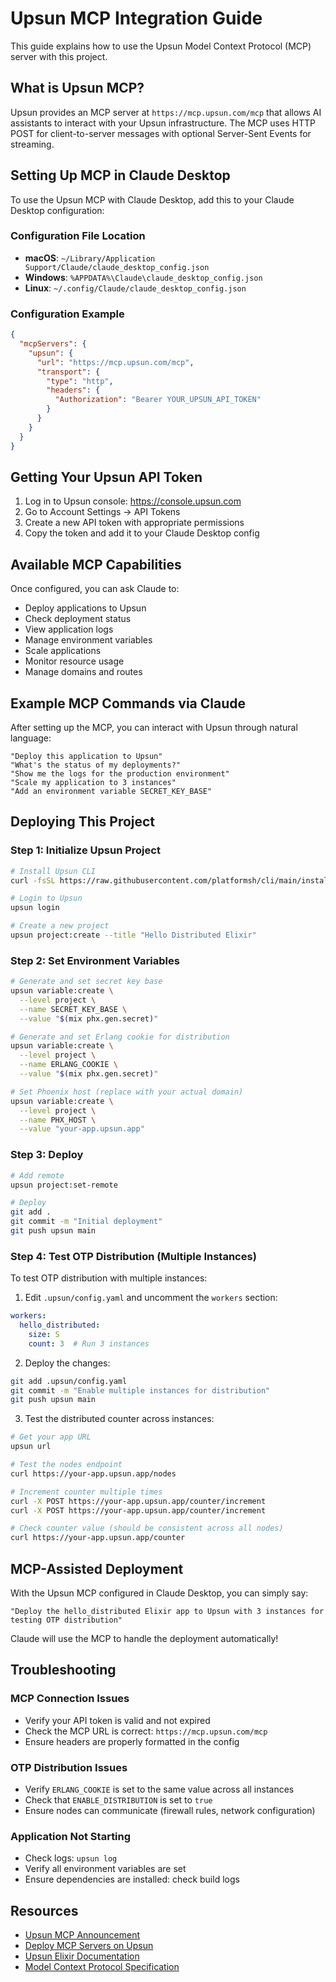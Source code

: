 # Upsun MCP Integration Guide

This guide explains how to use the Upsun Model Context Protocol (MCP) server with this project.

## What is Upsun MCP?

Upsun provides an MCP server at `https://mcp.upsun.com/mcp` that allows AI assistants to interact with your Upsun infrastructure. The MCP uses HTTP POST for client-to-server messages with optional Server-Sent Events for streaming.

## Setting Up MCP in Claude Desktop

To use the Upsun MCP with Claude Desktop, add this to your Claude Desktop configuration:

### Configuration File Location

- **macOS**: `~/Library/Application Support/Claude/claude_desktop_config.json`
- **Windows**: `%APPDATA%\Claude\claude_desktop_config.json`
- **Linux**: `~/.config/Claude/claude_desktop_config.json`

### Configuration Example

```json
{
  "mcpServers": {
    "upsun": {
      "url": "https://mcp.upsun.com/mcp",
      "transport": {
        "type": "http",
        "headers": {
          "Authorization": "Bearer YOUR_UPSUN_API_TOKEN"
        }
      }
    }
  }
}
```

## Getting Your Upsun API Token

1. Log in to Upsun console: https://console.upsun.com
2. Go to Account Settings → API Tokens
3. Create a new API token with appropriate permissions
4. Copy the token and add it to your Claude Desktop config

## Available MCP Capabilities

Once configured, you can ask Claude to:

- Deploy applications to Upsun
- Check deployment status
- View application logs
- Manage environment variables
- Scale applications
- Monitor resource usage
- Manage domains and routes

## Example MCP Commands via Claude

After setting up the MCP, you can interact with Upsun through natural language:

```
"Deploy this application to Upsun"
"What's the status of my deployments?"
"Show me the logs for the production environment"
"Scale my application to 3 instances"
"Add an environment variable SECRET_KEY_BASE"
```

## Deploying This Project

### Step 1: Initialize Upsun Project

```bash
# Install Upsun CLI
curl -fsSL https://raw.githubusercontent.com/platformsh/cli/main/installer.sh | bash

# Login to Upsun
upsun login

# Create a new project
upsun project:create --title "Hello Distributed Elixir"
```

### Step 2: Set Environment Variables

```bash
# Generate and set secret key base
upsun variable:create \
  --level project \
  --name SECRET_KEY_BASE \
  --value "$(mix phx.gen.secret)"

# Generate and set Erlang cookie for distribution
upsun variable:create \
  --level project \
  --name ERLANG_COOKIE \
  --value "$(mix phx.gen.secret)"

# Set Phoenix host (replace with your actual domain)
upsun variable:create \
  --level project \
  --name PHX_HOST \
  --value "your-app.upsun.app"
```

### Step 3: Deploy

```bash
# Add remote
upsun project:set-remote

# Deploy
git add .
git commit -m "Initial deployment"
git push upsun main
```

### Step 4: Test OTP Distribution (Multiple Instances)

To test OTP distribution with multiple instances:

1. Edit `.upsun/config.yaml` and uncomment the `workers` section:

```yaml
workers:
  hello_distributed:
    size: S
    count: 3  # Run 3 instances
```

2. Deploy the changes:

```bash
git add .upsun/config.yaml
git commit -m "Enable multiple instances for distribution"
git push upsun main
```

3. Test the distributed counter across instances:

```bash
# Get your app URL
upsun url

# Test the nodes endpoint
curl https://your-app.upsun.app/nodes

# Increment counter multiple times
curl -X POST https://your-app.upsun.app/counter/increment
curl -X POST https://your-app.upsun.app/counter/increment

# Check counter value (should be consistent across all nodes)
curl https://your-app.upsun.app/counter
```

## MCP-Assisted Deployment

With the Upsun MCP configured in Claude Desktop, you can simply say:

```
"Deploy the hello_distributed Elixir app to Upsun with 3 instances for testing OTP distribution"
```

Claude will use the MCP to handle the deployment automatically!

## Troubleshooting

### MCP Connection Issues

- Verify your API token is valid and not expired
- Check the MCP URL is correct: `https://mcp.upsun.com/mcp`
- Ensure headers are properly formatted in the config

### OTP Distribution Issues

- Verify `ERLANG_COOKIE` is set to the same value across all instances
- Check that `ENABLE_DISTRIBUTION` is set to `true`
- Ensure nodes can communicate (firewall rules, network configuration)

### Application Not Starting

- Check logs: `upsun log`
- Verify all environment variables are set
- Ensure dependencies are installed: check build logs

## Resources

- [Upsun MCP Announcement](https://devcenter.upsun.com/posts/upsun-mcp-announcement/)
- [Deploy MCP Servers on Upsun](https://devcenter.upsun.com/posts/deploy-mcp-servers-on-upsun/)
- [Upsun Elixir Documentation](https://docs.upsun.com/languages/elixir.html)
- [Model Context Protocol Specification](https://modelcontextprotocol.io/)
